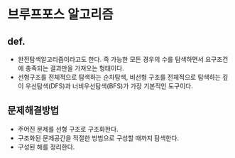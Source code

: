 # 브루프포스 알고리즘 

## def. 
- 완전탐색알고리즘이라고도 한다. 즉 가능한 모든 경우의 수를 탐색하면서 요구조건에 충족되는 결과만을 가져오는 형태이다. 
- 선형구조를 전체적으로 탐색하는 순차탐색, 비선형 구조를 전체적으로 탐색하는 깊이 우선탐색(DFS)과 너비우선탐색(BFS)가 가장 기본적인 도구이다. 

## 문제해결방법
- 주어진 문제를 선형 구조로 구조화한다. 
- 구조화된 문제공간을 적절한 방법으로 구성할 때까지 탐색한다. 
- 구성된 해를 정리한다. 
